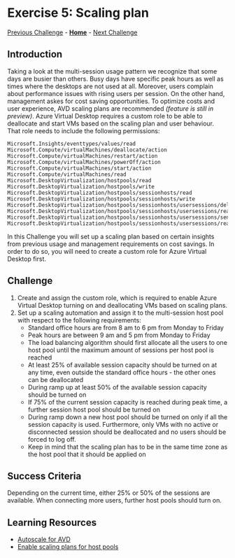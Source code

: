 # Exercise 5: Scaling plan 
[Previous Challenge](./04-start-VM-on-connect.md) - **[Home](../readme.md)** - [Next Challenge](./06-RDP-properties.md)

## Introduction
Taking a look at the multi-session usage pattern we recognize that some days are busier than others. Busy days have specific peak hours as well as times where the desktops are not used at all. Moreover, users complain about performance issues with rising users per session. On the other hand, management askes for cost saving opportunities. To optimize costs and user experience, AVD scaling plans are recommended *(feature is still in preview)*. 
Azure Virtual Desktop requires a custom role to be able to deallocate and start VMs based on the scaling plan and user behaviour. That role needs to include the following permissions: 
```
Microsoft.Insights/eventtypes/values/read
Microsoft.Compute/virtualMachines/deallocate/action
Microsoft.Compute/virtualMachines/restart/action
Microsoft.Compute/virtualMachines/powerOff/action
Microsoft.Compute/virtualMachines/start/action
Microsoft.Compute/virtualMachines/read
Microsoft.DesktopVirtualization/hostpools/read
Microsoft.DesktopVirtualization/hostpools/write
Microsoft.DesktopVirtualization/hostpools/sessionhosts/read
Microsoft.DesktopVirtualization/hostpools/sessionhosts/write
Microsoft.DesktopVirtualization/hostpools/sessionhosts/usersessions/delete
Microsoft.DesktopVirtualization/hostpools/sessionhosts/usersessions/read
Microsoft.DesktopVirtualization/hostpools/sessionhosts/usersessions/sendMessage/action
Microsoft.DesktopVirtualization/hostpools/sessionhosts/usersessions/read 
```

In this Challenge you will set up a scaling plan based on certain insights from previous usage and management requirements on cost savings. In order to do so, you will need to create a custom role for Azure Virtual Desktop first. 

## Challenge
1.	Create and assign the custom role, which is required to enable Azure Virtual Desktop turning on and deallocating VMs based on scaling plans. 
2.	Set up a scaling automation and assign it to the multi-session host pool with respect to the following requirements: 
    - Standard office hours are from 8 am to 6 pm from Monday to Friday
    - Peak hours are between 9 am and 5 pm from Monday to Friday
    - The load balancing algorithm should first allocate all the users to one host pool until the maximum amount of sessions per host pool is reached
    - At least 25% of available session capacity should be turned on at any time, even outside the standard office hours - the other ones can be deallocated
    - During ramp up at least 50% of the available session capacity should be turned on
    - If 75% of the current session capacity is reached during peak time, a further session host pool should be turned on
    - During ramp down a new host pool should be turned on only if all the session capacity is used. Furthermore, only VMs with no active or disconnected session should be deallocated and no users should be forced to log off.
    - Keep in mind that the scaling plan has to be in the same time zone as the host pool that it should be applied on

## Success Criteria
Depending on the current time, either 25% or 50% of the sessions are available. When connecting more users, further host pools should turn on.

## Learning Resources
- [Autoscale for AVD](https://docs.microsoft.com/en-us/azure/virtual-desktop/autoscale-scaling-plan)
- [Enable scaling plans for host pools](https://docs.microsoft.com/en-us/azure/virtual-desktop/autoscale-new-existing-host-pool)

